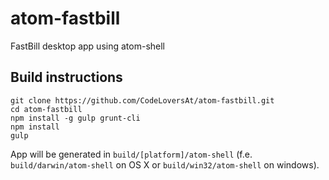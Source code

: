 # atom-fastbill
FastBill desktop app using atom-shell

## Build instructions

```shell
git clone https://github.com/CodeLoversAt/atom-fastbill.git
cd atom-fastbill
npm install -g gulp grunt-cli
npm install
gulp
```

App will be generated in `build/[platform]/atom-shell` (f.e. `build/darwin/atom-shell` on OS X or `build/win32/atom-shell` on windows).
